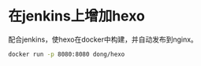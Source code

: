 # 在jenkins上增加hexo

配合jenkins，使hexo在docker中构建，并自动发布到nginx。

```bash
docker run -p 8080:8080 dong/hexo
```